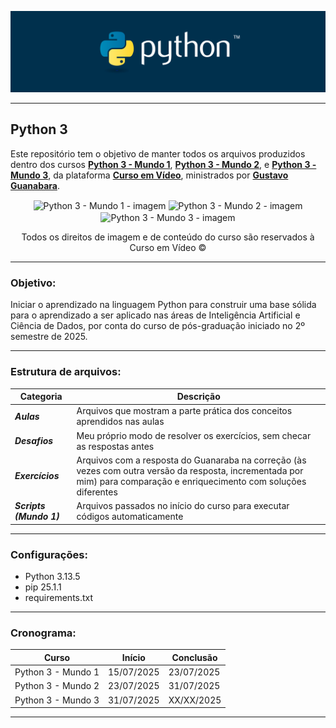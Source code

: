 <div align="center">

![Python - imagem](imagens/python-logo.png)

</div>

---

## Python 3 

Este repositório tem o objetivo de manter todos os arquivos produzidos dentro dos cursos **[Python 3 - Mundo 1](https://www.cursoemvideo.com/curso/python-3-mundo-1/)**, **[Python 3 - Mundo 2](https://www.cursoemvideo.com/curso/python-3-mundo-2/)**, e **[Python 3 - Mundo 3](https://www.cursoemvideo.com/curso/python-3-mundo-3/)**, da plataforma **[Curso em Vídeo](https://www.cursoemvideo.com/)**, ministrados por **[Gustavo Guanabara](https://www.linkedin.com/in/guanabara/)**. 

<div align="center">

<img src="imagens/python3–mundo1-logo.png" alt="Python 3 - Mundo 1 - imagem" align="center" widht="250px" height="250px">
<img src="imagens/python3–mundo2-logo.png" alt="Python 3 - Mundo 2 - imagem" align="center" widht="250px" height="250px">
<img src="imagens/python3–mundo3-logo.png" alt="Python 3 - Mundo 3 - imagem" align="center" widht="250px" height="250px">

Todos os direitos de imagem e de conteúdo do curso são reservados à Curso em Vídeo ©

</div>

---
### Objetivo:

Iniciar o aprendizado na linguagem Python para construir uma base sólida para o aprendizado a ser aplicado nas áreas de Inteligência Artificial e Ciência de Dados, por conta do curso de pós-graduação iniciado no 2º semestre de 2025. 

---
### Estrutura de arquivos:

| Categoria               | Descrição                                                                                                            |
|-------------------------|---------------------------------------------------------------------------------------------------------------------|
| _**Aulas**_             | Arquivos que mostram a parte prática dos conceitos aprendidos nas aulas                                             |
| _**Desafios**_          | Meu próprio modo de resolver os exercícios, sem checar as respostas antes                                           |
| _**Exercícios**_        | Arquivos com a resposta do Guanaraba na correção (às vezes com outra versão da resposta, incrementada por mim) para comparação e enriquecimento com soluções diferentes |
| _**Scripts (Mundo 1)**_ | Arquivos passados no início do curso para executar códigos automaticamente                                          |

---
### Configurações: 

* Python 3.13.5
* pip 25.1.1
* requirements.txt

---
### Cronograma:

| Curso               | Início     | Conclusão  |
|---------------------|------------|------------|
| Python 3 - Mundo 1  | 15/07/2025 | 23/07/2025 |
| Python 3 - Mundo 2  | 23/07/2025 | 31/07/2025 |
| Python 3 - Mundo 3  | 31/07/2025 | XX/XX/2025 |

---